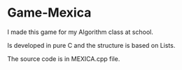 # Game-Mexica
I made this game for my Algorithm class at school.

Is developed in pure C and the structure is based on Lists.

The source code is in MEXICA.cpp file.